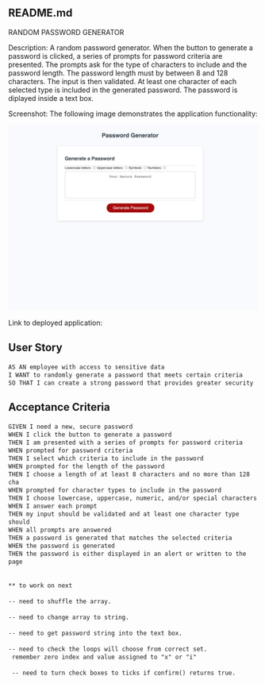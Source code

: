 ## README.md

RANDOM PASSWORD GENERATOR

Description:
A random password generator. 
When the button to generate a password is clicked, a series of prompts for password criteria are presented. The prompts ask for the type of characters to include and the password length. 
The password length must by between 8 and 128 characters. 
The input is then validated.
At least one character of each selected type is included in the generated password. 
The password is diplayed inside a text box. 

Screenshot:
The following image demonstrates the application functionality:

![deployed password generator](assets/images/password-generaator-deployed-screenshot.png)

Link to deployed application:




## User Story

```
AS AN employee with access to sensitive data
I WANT to randomly generate a password that meets certain criteria
SO THAT I can create a strong password that provides greater security
```

## Acceptance Criteria

```
GIVEN I need a new, secure password
WHEN I click the button to generate a password
THEN I am presented with a series of prompts for password criteria
WHEN prompted for password criteria
THEN I select which criteria to include in the password
WHEN prompted for the length of the password
THEN I choose a length of at least 8 characters and no more than 128 cha
WHEN prompted for character types to include in the password
THEN I choose lowercase, uppercase, numeric, and/or special characters
WHEN I answer each prompt
THEN my input should be validated and at least one character type should
WHEN all prompts are answered
THEN a password is generated that matches the selected criteria
WHEN the password is generated
THEN the password is either displayed in an alert or written to the page


** to work on next 

-- need to shuffle the array.

-- need to change array to string.

-- need to get password string into the text box. 

-- need to check the loops will choose from correct set.
 remember zero index and value assigned to "x" or "i"

 -- need to turn check boxes to ticks if confirm() returns true.
